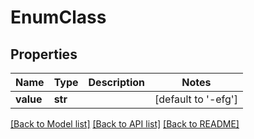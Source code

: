 # EnumClass

## Properties
Name | Type | Description | Notes
------------ | ------------- | ------------- | -------------
**value** | **str** |  | [default to '-efg']

[[Back to Model list]](../README.md#documentation-for-models) [[Back to API list]](../README.md#documentation-for-api-endpoints) [[Back to README]](../README.md)


